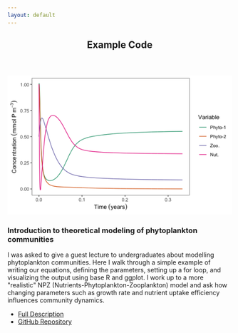 ```yaml
---
layout: default
---
```


<!-- Section -->
<section>
	<header class="major">
		<h2>Example Code</h2>
	</header>
	<div class="posts">
		<article>
			<a href="{{ 'modelling_phytoplankton_communities.html' | absolute_url }}" class="image"><img src="media/theoretical-modelling/modelling-fig004.png" alt="" /></a>
			<h3>Introduction to theoretical modeling of phytoplankton communities</h3>
			<p>I was asked to give a guest lecture to undergraduates about modelling phytoplankton communities. Here I walk through a simple example of writing our equations, defining the parameters, setting up a for loop, and visualizing the output using base R and ggplot. I work up to a more "realistic" NPZ (Nutrients-Phytoplankton-Zooplankton) model and ask how changing parameters such as growth rate and nutrient uptake efficiency influences community dynamics.</p>
			<ul class="actions">
				<li><a href="{{ 'modelling_phytoplankton_communities.html' | absolute_url }}" class="button">Full Description</a></li>
        <li><a href="https://github.com/anoelsm/intro-theoretical-modelling" class="button">GitHub Repository</a></li>
			</ul>
		</article>
	</div>
</section>
